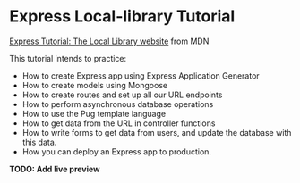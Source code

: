 # Express Local-library Tutorial

[Express Tutorial: The Local Library website](https://developer.mozilla.org/en-US/docs/Learn/Server-side/Express_Nodejs/Tutorial_local_library_website) from MDN

This tutorial intends to practice:

- How to create Express app using Express Application Generator
- How to create models using Mongoose
- How to create routes and set up all our URL endpoints
- How to perform asynchronous database operations
- How to use the Pug template language
- How to get data from the URL in controller functions
- How to write forms to get data from users, and update the database with this data.
- How you can deploy an Express app to production.

**TODO: Add live preview**
